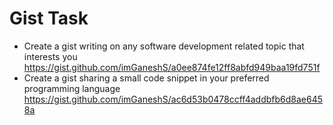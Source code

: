 # Gist Task

- Create a gist writing on any software development related topic that interests you
    https://gist.github.com/imGaneshS/a0ee874fe12ff8abfd949baa19fd751f
- Create a gist sharing a small code snippet in your preferred programming language
    https://gist.github.com/imGaneshS/ac6d53b0478ccff4addbfb6d8ae6458a
